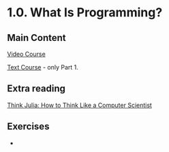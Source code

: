 # 1.0. What Is Programming?

## Main Content 
[Video Course](https://www.pluralsight.com/courses/b412f16f-a518-4075-8aae-43beb2f3888f)

[Text Course](https://medium.freecodecamp.org/a-gentler-introduction-to-programming-1f57383a1b2c) - only Part 1.

## Extra reading
[Think Julia: How to Think Like a Computer Scientist](https://benlauwens.github.io/ThinkJulia.jl/latest/book.html)


## Exercises
- 
